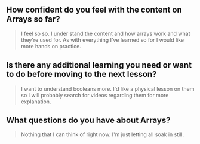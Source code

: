 ## How confident do you feel with the content on Arrays so far?
> I feel so so. I under stand the content and how arrays work and what they're used for. As with everything I've learned so for I would like more hands on practice.


## Is there any additional learning you need or want to do before moving to the next lesson?
> I want to understand booleans more. I'd like a physical lesson on them so I will probably search for videos regarding them for more explanation.

## What questions do you have about Arrays?
>Nothing that I can think of right now. I'm just letting all soak in still.
